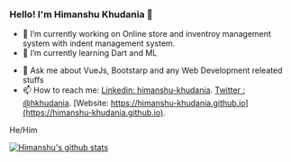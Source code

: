 ### Hello! I'm Himanshu Khudania 👋

<!--
**khudania/khudania** is a ✨ _special_ ✨ repository because its `README.md` (this file) appears on your GitHub profile. -->



- 🔭 I’m currently working on Online store and inventroy management system with indent management system.
- 🌱 I’m currently learning Dart and ML
<!-- - 👯 I’m looking to collaborate on ...
- 🤔 I’m looking for help with ... -->
- 💬 Ask me about VueJs, Bootstarp and any Web Development releated stuffs
- 📫 How to reach me: 
                      [Linkedin: himanshu-khudania](https://www.linkedin.com/in/himanshu-khudania/). 
                      [Twitter : @hkhudania](https://twitter.com/hkhudania).
                      [Website: https://himanshu-khudania.github.io](https://himanshu-khudania.github.io). 
<!-- - 😄 Pronouns: ...
- ⚡ Fun fact: ...  -->

He/Him

[![Himanshu's github stats](https://github-readme-stats.vercel.app/api?username=khudania)](https://github.com/anuraghazra/github-readme-stats)
